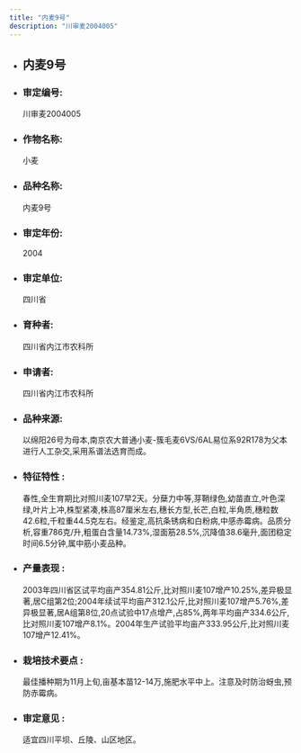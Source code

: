 ```yaml
---
title: "内麦9号"
description: "川审麦2004005"
---
```

* ## 内麦9号
* ###  审定编号:  
   川审麦2004005

*  ### 作物名称:  
   小麦

*   ###  品种名称: 
    内麦9号

*   ### 审定年份: 
    2004

*   ### 审定单位:  
    四川省

*   ### 育种者:  
    四川省内江市农科所

*   ### 申请者:  
    四川省内江市农科所

*   ### 品种来源:  
    以绵阳26号为母本,南京农大普通小麦-簇毛麦6VS/6AL易位系92R178为父本进行人工杂交,采用系谱法选育而成。

*   ### 特征特性 : 
    春性,全生育期比对照川麦107早2天。分蘖力中等,芽鞘绿色,幼苗直立,叶色深绿,叶片上冲,株型紧凑,株高87厘米左右,穗长方型,长芒,白粒,半角质,穗粒数42.6粒,千粒重44.5克左右。经鉴定,高抗条锈病和白粉病,中感赤霉病。品质分析,容重786克/升,粗蛋白含量14.73%,湿面筋28.5%,沉降值38.6毫升,面团稳定时间6.5分钟,属中筋小麦品种。

*   ### 产量表现 : 
    2003年四川省区试平均亩产354.81公斤,比对照川麦107增产10.25%,差异极显著,居C组第2位;2004年续试平均亩产312.1公斤,比对照川麦107增产5.76%,差异极显著,居A组第8位,20点试验中17点增产,占85%,两年平均亩产334.6公斤,比对照川麦107增产8.1%。2004年生产试验平均亩产333.95公斤,比对照川麦107增产12.41%。

*   ### 栽培技术要点 : 
    最佳播种期为11月上旬,亩基本苗12-14万,施肥水平中上。注意及时防治蚜虫,预防赤霉病。

*   ### 审定意见 : 
    适宜四川平坝、丘陵、山区地区。
